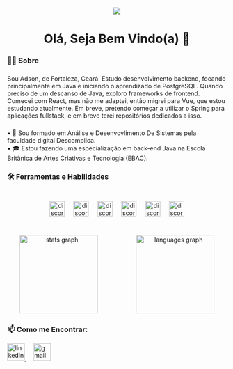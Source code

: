 ###

<div align="center">
  <img src="https://visitor-badge.laobi.icu/badge?page_id=Adsonnabuco.Adsonnabuco&"  />
</div>

###

<h1 align="center">Olá, Seja Bem Vindo(a) 👋</h1>

###

<h3 align="left">👨‍💻 Sobre</h3>

###

<p align="left">Sou Adson, de Fortaleza, Ceará. Estudo desenvolvimento backend, focando principalmente em Java e iniciando o aprendizado de PostgreSQL. Quando preciso de um descanso de Java, exploro frameworks de frontend. Comecei com React, mas não me adaptei, então migrei para Vue, que estou estudando atualmente. Em breve, pretendo começar a utilizar o Spring para aplicações fullstack, e em breve terei repositórios dedicados a isso.
</p>

###

<p align="left">• 📗 Sou formado em Análise e Desenvovlimento De Sistemas pela faculdade digital Descomplica.<br>
                • 🎓 Estou fazendo uma especialização em back-end Java na Escola Britânica de Artes Criativas e Tecnologia (EBAC).<br>

###

<h3 align="left">🛠️ Ferramentas e Habilidades</h3>

###

<br clear="both">

<div align="center">
  <img src="https://img.shields.io/badge/java-%23ED8B00.svg?style=for-the-badge&logo=openjdk&logoColor=white" height="35" alt="discordjs logo"/>
  <img width="12" />
  <img src="https://img.shields.io/badge/spring-%236DB33F.svg?style=for-the-badge&logo=spring&logoColor=white" height="35" alt="discordjs logo"/>
  <img width="12" />
  <img src="https://img.shields.io/badge/GIT-E44C30?style=for-the-badge&logo=git&logoColor=white" height="35" alt="discordjs logo"/>
  <img width="12" />
  <img src="https://img.shields.io/badge/PostgreSQL-000?style=for-the-badge&logo=postgresql" height="35" alt="discordjs logo"/>
  <img width="12" />
  <img src="https://img.shields.io/badge/JavaScript-F7DF1E?style=for-the-badge&logo=javascript&logoColor=black" height="35" alt="discordjs.logo"/>
  <img width="12" />
  <img src="https://img.shields.io/badge/vuejs-%2335495e.svg?style=for-the-badge&logo=vuedotjs&logoColor=%234FC08D" height="35" alt="discordjs logo"/>
</div>

###

<br clear="both">

<div align="center">
  <img src="https://github-readme-stats.vercel.app/api?username=Adsonnabuco&hide_title=false&hide_rank=false&show_icons=true&include_all_commits=true&count_private=true&disable_animations=false&theme=codeSTACKr&locale=en&hide_border=false&order=1" height="180" alt="stats graph"  /><img width="12" /><img width="12" /><img width="12" /><img width="12" /><img width="12" /><img width="12" /><img width="12" />
  <img src="https://github-readme-stats.vercel.app/api/top-langs?username=Adsonnabuco&locale=en&hide_title=false&layout=compact&card_width=320&langs_count=6&theme=codeSTACKr&hide_border=false&order=2" height="180" alt="languages graph"  />
</div>

###

<h3 align="left">📫 Como me Encontrar:</h3>

<div align="left">
  <a href="https://www.linkedin.com/in/adsonnabuco/" target="_blank">
    <img src="https://img.shields.io/static/v1?message=LinkedIn&logo=linkedin&label=&color=0077B5&logoColor=white&labelColor=&style=for-the-badge" height="40" alt="linkedin logo"  />
  </a><img width="12" />
  <a href="mailto:adsoncruz2019@gmail.com" target="_blank">
    <img src="https://img.shields.io/static/v1?message=Gmail&logo=gmail&label=&color=D14836&logoColor=white&labelColor=&style=for-the-badge" height="40" alt="gmail logo"  />
  </a>
</div>

